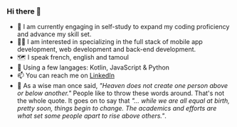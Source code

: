 ### Hi there 👋

- 🌱 I am currently engaging in self-study to expand my coding proficiency and advance my skill set.
- 👍🏽 I am interested in specializing in the full stack of mobile app development, web development and back-end development.
- 🗺️ I speak french, english and tamoul
- 📖 Using a few langages: Kotlin, JavaScript & Python
- 📫 You can reach me on [LinkedIn](https://www.linkedin.com/in/laksman-sivaruban-70637b231/)
- 💬 As a wise man once said, *"Heaven does not create one person above or below another."* People like to throw these words around. That's not the whole quote. It goes on to say that *"... while we are all equal at birth, pretty soon, things begin to change. The academics and efforts are what set some people apart to rise above others."*.
